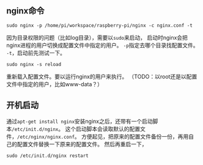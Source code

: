 ## nginx命令

    sudo nginx -p /home/pi/workspace/raspberry-pi/nginx -c nginx.conf -t  

因为目录权限的问题（比如log目录），需要以`sudo`来启动，
启动时nginx会把nginx进程的用户切换成配置文件中指定的用户。
`-p`指定去哪个目录找配置文件。
`-t`，启动前先测试一下。

	sudo nginx -s reload

重新载入配置文件。要以运行nginx的用户来执行。
（TODO：以root还是以配置文件中指定的用户，比如www-data？）


## 开机启动
通过`apt-get install nginx`安装nginx之后，还带有一个启动脚本`/etc/init.d/nginx`。
这个启动脚本会读取默认的配置文件，`/etc/nginx/nginx.conf`。
方便起见，把原来的配置文件备份一份，再用自己的配置文件替换一下原来的配置文件。
然后再重启一下，

    sudo /etc/init.d/nginx restart


